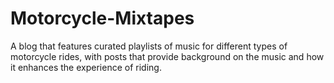 # Motorcycle-Mixtapes
A blog that features curated playlists of music for different types of motorcycle rides, with posts that provide background on the music and how it enhances the experience of riding.
